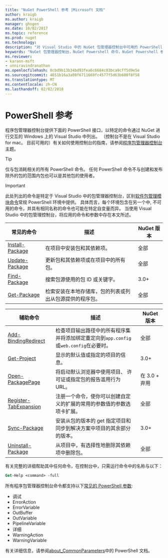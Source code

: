 ```yaml
---
title: "NuGet PowerShell 参考 |Microsoft 文档"
author: kraigb
ms.author: kraigb
manager: ghogen
ms.date: 10/02/2017
ms.topic: reference
ms.prod: nuget
ms.technology: 
description: "对 Visual Studio 中的 NuGet 包管理器控制台中可用的 PowerShell 命令的完整引用。"
keywords: "NuGet 包管理器控制台，NuGet Powershell 命令，NuGet Powershell 参考"
ms.reviewer:
- karann-msft
- unniravindranathan
ms.openlocfilehash: 0cbd9b13b34bd93fea6c6684c03bca9cff5d9e5e
ms.sourcegitcommit: 4651b16a3a08f6711669fc4577f5d63b600f8f58
ms.translationtype: MT
ms.contentlocale: zh-CN
ms.lasthandoff: 02/02/2018
---
```

# <a name="powershell-reference"></a>PowerShell 参考

程序包管理器控制台提供下面的 PowerShell 接口，以特定的命令通过 NuGet 进行交互的 Windows 上的 Visual Studio 中列出。 （控制台不是在 Visual Studio for mac。 目前可用的）有关如何使用控制台的指南，请参阅[程序包管理器控制台](../tools/package-manager-console.md)主题。

> [!Tip]
> 仅与包消耗相关的所有 PowerShell 命令。 任何 PowerShell 命令不与创建和发布除外的包的范围内包也可以是其他包的使用者。

> [!Important]
> 此处列出的命令是特定于 Visual Studio 中的包管理器控制台，区别[软件包管理模块命令](/powershell/module/packagemanagement/?view=powershell-6)常规 PowerShell 环境中提供。 具体而言，每个环境包含在另一个中, 不可用的命令，并具有相同名称的命令也可能在特定自变量而异。 当使用 Visual Studio 中的包管理控制台，将应用的命令和参数中存在本文所述。

| 常见的命令 | 描述 | NuGet 版本 |
| --- | --- | --- |
| [Install-Package](ps-ref-install-package.md) | 在项目中安装包和其依赖项。 | 全部 |
| [Update-Package](ps-ref-update-package.md) | 更新包和其依赖项或在项目中的所有包。 | 全部 |
| [Find-Package](ps-ref-find-package.md) | 搜索包源使用的包 ID 或关键字。 | 3.0+ |
| [Get-Package](ps-ref-get-package.md) | 检索安装在本地存储库，包的列表或列出从包源提供的程序包。 | 全部 |

| 辅助命令 | 描述 | NuGet 版本 |
| --- | --- | --- |
| [Add-BindingRedirect](ps-ref-add-bindingredirect.md) | 检查项目输出路径中的所有程序集并将添加绑定重定向到`app.config`或`web.config`在必要时。 | 全部 |
| [Get-Project](ps-ref-get-project.md) | 显示的默认值或指定的项目的信息。 | 3.0+ |
| [Open-PackagePage](ps-ref-open-packagepage.md) | 将启动默认浏览器中使用项目、 许可证或指定包的报告滥用行为 URL。 | 在 3.0 + 弃用 |
| [Register-TabExpansion](ps-ref-register-tabexpansion.md) | 注册一个命令，使你可以创建自定义的扩展的常用的参数值的参数选项卡扩展。 | 全部 |
| [Sync-Package](ps-ref-sync-package.md) | 安装从包的版本的 get 指定项目和同步到解决方案中项目的其余部分的版本。 | 3.0+ |
| [Uninstall-Package](ps-ref-uninstall-package.md) | 从项目中，有选择性地删除其依赖项中删除包。 | 全部 |

有关完整的详细帮助其中任何命令，在控制台中，只需运行命令中的名称与以下：

```ps
Get-Help <command> -full
```

所有程序包管理器控制台命令都支持以下[常见的 PowerShell 参数](http://go.microsoft.com/fwlink/?LinkID=113216):

- 调试
- ErrorAction
- ErrorVariable
- OutBuffer
- OutVariable
- PipelineVariable
- 详细
- WarningAction
- WarningVariable

有关详细信息，请参阅[about_CommonParameters](http://go.microsoft.com/fwlink/?LinkID=113216)中的 PowerShell 文档。
